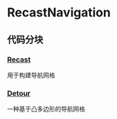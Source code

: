 # RecastNavigation

## 代码分块
### [Recast](Recast/README.md)
用于构建导航网格

### [Detour](Detour/README.md)
一种基于凸多边形的导航网格
